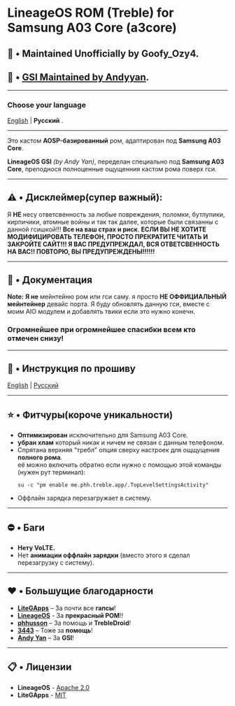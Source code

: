 # **LineageOS ROM (Treble) for Samsung A03 Core (a3core)**

## 📱 • Maintained Unofficially by Goofy_Ozy4.
## 📱 • [GSI Maintained by Andyyan](https://sourceforge.net/projects/andyyan-gsi/files/).

---
### Choose your language
[English](https://github.com/GoofyOzy4/lineage-a3core-gsi/blob/main/README.md) | **Русский** .

---
Это кастом **AOSP-базированный** ром, адаптирован под **Samsung A03 Core**.

**LineageOS GSI** *(by Andy Yan)*, переделан специально под **Samsung A03 Core**, преподнося полноценные ощущенния кастом рома поверх гси.

---

## **⚠️ • Дисклеймер(супер важный):**
Я **НЕ** несу ответсвенность за любые повреждения, поломки, бутлупики, кирпичики, атомные войны и так так далее, которые были связанны с данной гсишкой!!! **Все на ваш страх и риск**. **ЕСЛИ ВЫ НЕ ХОТИТЕ МОДИФИЦИРОВАТЬ ТЕЛЕФОН, ПРОСТО ПРЕКРАТИТЕ ЧИТАТЬ И ЗАКРОЙТЕ САЙТ!!! Я ВАС ПРЕДУПРЕЖДАЛ, ВСЯ ОТВЕТСВЕННОСТЬ НА ВАС!! ПОВТОРЮ, ВЫ ПРЕДУПРЕЖДЕНЫ!!!!!!**

---

## **📃 • Документация**

**Note:** **Я не** мейнтейню ром или гси саму. я просто **НЕ ОФФИЦИАЛЬНЫЙ мейнтейнер** девайс порта. Я буду обновлять данную гси, вместе с моим AIO модулем и добавлять твики если это нужно конечн.

### Огромнейшее при огромнейшее спасибки всем кто отмечен снизу!

---
## 💾 • Инструкция по прошиву
[English](https://github.com/GoofyOzy4/lineage-a3core-gsi/blob/main/FLASHING-TUTORIAL-EN.md) | [Русский](https://github.com/GoofyOzy4/lineage-a3core-gsi/blob/main/FLASHING-TUTORIAL-RU.md)

---
## **⭐ • Фитчуры(короче уникальности)**

- **Оптимизирован** исключительно для Samsung A03 Core.
- **убран хлам** который никак и ничем не связан с данным телефоном.
- Спрятана верхняя "требл" опция сверху настроек для ощщущения **полного рома**.  
  её можно включить обратно если нужно с помощью этой команды (нужен рут терминал):
    ```
    su -c "pm enable me.phh.treble.app/.TopLevelSettingsActivity"
    ```
- Оффлайн зарядка перезагружает в систему.

---

## **⛔ • Баги**

- **Нету VoLTE.**
- Нет **анимации оффлайн зарядки** (вместо этого я сделал перезагрузку с систему).

---

## **♥️ • Большущие благодарности**

- **[LiteGApps](https://litegapps.github.io/)** – За почти все **гапсы**!
- **[LineageOS](https://lineageos.org/)** - За **прекрасный РОМ**!!
- **[phhusson](https://github.com/phhusson)** – За помощь и **TrebleDroid**!
- **[3443](https://github.com/FlowerGEN)** – Тоже за **помощь**!
- **[Andy Yan]([https://github.com/FlowerGEN](https://sourceforge.net/projects/andyyan-gsi/files/lineage-20-td/))** – За **GSI**!

---

## **📋 • Лицензии**

- **LineageOS** - [Apache 2.0](https://github.com/LineageOS/android_vendor_lineage?tab=License-1-ov-file#readme)
- **LiteGApps** - [MIT](https://github.com/litegapps/litegapps?tab=MIT-1-ov-file#MIT-1-ov-file)
